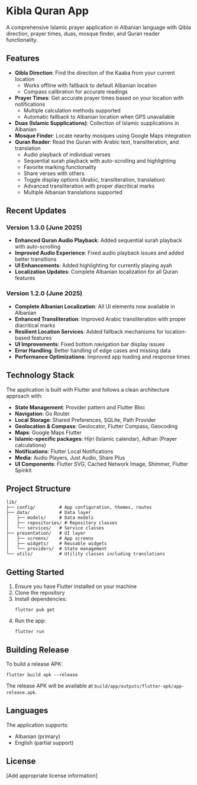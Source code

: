 # Kibla Quran App

A comprehensive Islamic prayer application in Albanian language with Qibla direction, prayer times, duas, mosque finder, and Quran reader functionality.

## Features

- **Qibla Direction**: Find the direction of the Kaaba from your current location
  - Works offline with fallback to default Albanian location
  - Compass calibration for accurate readings
- **Prayer Times**: Get accurate prayer times based on your location with notifications
  - Multiple calculation methods supported
  - Automatic fallback to Albanian location when GPS unavailable
- **Duas (Islamic Supplications)**: Collection of Islamic supplications in Albanian
- **Mosque Finder**: Locate nearby mosques using Google Maps integration
- **Quran Reader**: Read the Quran with Arabic text, transliteration, and translation
  - Audio playback of individual verses
  - Sequential surah playback with auto-scrolling and highlighting
  - Favorite marking functionality
  - Share verses with others
  - Toggle display options (Arabic, transliteration, translation)
  - Advanced transliteration with proper diacritical marks
  - Multiple Albanian translations supported

## Recent Updates

### Version 1.3.0 (June 2025)
- **Enhanced Quran Audio Playback**: Added sequential surah playback with auto-scrolling
- **Improved Audio Experience**: Fixed audio playback issues and added better transitions
- **UI Enhancements**: Added highlighting for currently playing ayah
- **Localization Updates**: Complete Albanian localization for all Quran features

### Version 1.2.0 (June 2025)
- **Complete Albanian Localization**: All UI elements now available in Albanian
- **Enhanced Transliteration**: Improved Arabic transliteration with proper diacritical marks
- **Resilient Location Services**: Added fallback mechanisms for location-based features
- **UI Improvements**: Fixed bottom navigation bar display issues
- **Error Handling**: Better handling of edge cases and missing data
- **Performance Optimizations**: Improved app loading and response times

## Technology Stack

The application is built with Flutter and follows a clean architecture approach with:

- **State Management**: Provider pattern and Flutter Bloc
- **Navigation**: Go Router
- **Local Storage**: Shared Preferences, SQLite, Path Provider
- **Geolocation & Compass**: Geolocator, Flutter Compass, Geocoding
- **Maps**: Google Maps Flutter
- **Islamic-specific packages**: Hijri (Islamic calendar), Adhan (Prayer calculations)
- **Notifications**: Flutter Local Notifications
- **Media**: Audio Players, Just Audio, Share Plus
- **UI Components**: Flutter SVG, Cached Network Image, Shimmer, Flutter Spinkit

## Project Structure

```
lib/
├── config/         # App configuration, themes, routes
├── data/           # Data layer
│   ├── models/     # Data models
│   ├── repositories/ # Repository classes
│   └── services/   # Service classes
├── presentation/   # UI layer
│   ├── screens/    # App screens
│   ├── widgets/    # Reusable widgets
│   └── providers/  # State management
└── utils/          # Utility classes including translations
```

## Getting Started

1. Ensure you have Flutter installed on your machine
2. Clone the repository
3. Install dependencies:
   ```
   flutter pub get
   ```
4. Run the app:
   ```
   flutter run
   ```

## Building Release

To build a release APK:

```
flutter build apk --release
```

The release APK will be available at `build/app/outputs/flutter-apk/app-release.apk`.

## Languages

The application supports:
- Albanian (primary)
- English (partial support)

## License

[Add appropriate license information]
